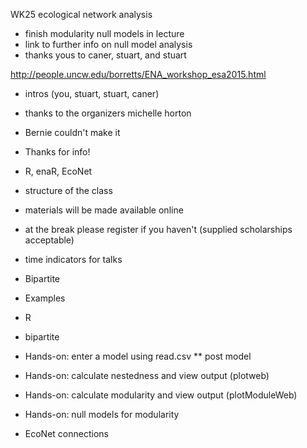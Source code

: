 WK25 ecological network analysis

- finish modularity null models in lecture
- link to further info on null model analysis
- thanks yous to caner, stuart, and stuart

http://people.uncw.edu/borretts/ENA_workshop_esa2015.html

* intros (you, stuart, stuart, caner)
* thanks to the organizers michelle horton
* Bernie couldn't make it
* Thanks for info!
* R, enaR, EcoNet
* structure of the class
* materials will be made available online
* at the break please register if you haven't (supplied scholarships acceptable)
* time indicators for talks 

* Bipartite
* Examples
* R
* bipartite
* Hands-on: enter a model using read.csv
** post model
* Hands-on: calculate nestedness and view output (plotweb)
* Hands-on: calculate modularity and view output (plotModuleWeb)
* Hands-on: null models for modularity
* EcoNet connections

